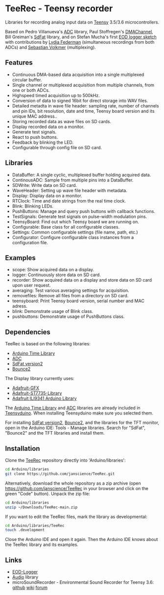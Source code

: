 # TeeRec - Teensy recorder

Libraries for recording analog input data on [Teensy](https://www.pjrc.com/teensy/) 3.5/3.6 microcontrollers.

Based on Pedro Villanueva's [ADC](https://github.com/pedvide/ADC)
library, Paul Stoffregen's
[DMAChannel](https://github.com/PaulStoffregen/cores/tree/master/teensy3),
Bill Greiman's [SdFat](https://github.com/greiman/SdFat) library, and
on Stefan Mucha's first
[EOD logger sketch](https://github.com/muchaste/EOD-Logger/tree/master/eodlogger_v1)
with contributions by
[Lydia Federman](https://github.com/LydiaFe/EOD-Logger)
(simultaneous recordings from both ADCs) and
[Sebastian Volkmer](https://github.com/SebastianVol/EOD-Logger/blob/master/eodlogger_2channel_barebone/eodlogger_8channel.ino)
(multiplexing).


## Features

- Continuous DMA-based data acquisition into a single multiplexed circular buffer.
- Single channel or multiplexed acquisition from multiple channels, from one or both ADCs.
- Highspeed timed acquisition up to 500kHz.
- Conversion of data to signed 16bit for direct storage into WAV files.
- Detailed metadta in wave file header: sampling rate, number of
  channels and pin IDs, bit resolution, date and time, Teensy board
  version and its unique MAC address..
- Storing recorded data as wave files on SD cards.
- Display recorded data on a monitor.
- Generate test signals.
- React to push buttons.
- Feedback by blinking the LED.
- Configurable through config file on SD card.


## Libraries

- DataBuffer: A single cyclic, multiplexed buffer holding acquired data.
- ContinousADC: Sample from multiple pins into a DataBuffer.
- SDWrite: Write data on SD card.
- WaveHeader: Setting up wave file header with metadata.
- Display: Display data on a monitor.
- RTClock: Time and date strings from the real time clock.
- Blink: Blinking LEDs.
- PushButtons: Manage and query push buttons with callback functions.
- TestSignals: Generate test signals on pulse-width modulation pins.
- TeensyBoard: Find out which Teensy board we are running on.
- Configurable: Base class for all configurable classes.
- Settings: Common configurable settings (file name, path, etc.)
- Configurator: Configure configurable class instances from a configuration file.


## Examples

- scope: Show acquired data on a display.
- logger: Continuously store data on SD card.
- recorder: Show acquired data on a display and store data on SD card upon user request.
- averaging: Test various averaging settings for acquisition.
- removefiles: Remove all files from a directory on SD card.
- teensyboard: Print Teensy board version, serial number and MAC adress.
- blink: Demonstrate usage of Blink class.
- pushbuttons: Demonstrate usage of PushButtons class.


## Dependencies

TeeRec is based on the following libraries:

- [Arduino Time Library](https://github.com/PaulStoffregen/Time)
- [ADC](https://github.com/pedvide/ADC)
- [SdFat version2](https://github.com/greiman/SdFat)
- [Bounce2](https://github.com/thomasfredericks/Bounce2)

The Display library currently uses:

- [Adafruit-GFX](https://github.com/adafruit/Adafruit-GFX-Library)
- [Adafruit-ST7735-Library](https://github.com/adafruit/Adafruit-ST7735-Library)
- [Adafruit ILI9341 Arduino Library](https://github.com/adafruit/Adafruit_ILI9341)


The [Arduino Time Library](https://github.com/PaulStoffregen/Time) and
[ADC](https://github.com/pedvide/ADC) libraries are already included
in [Teensyduino](https://www.pjrc.com/teensy/teensyduino.html). When
installing Teensyduino make sure you selected them.

For installing [SdFat version2](https://github.com/greiman/SdFat),
[Bounce2](https://github.com/thomasfredericks/Bounce2), and the
libraries for the TFT monitor, open in the Arduino IDE: Tools - Manage
libraries. Search for "SdFat", "Bounce2" and the TFT libraries and
install them.


## Installation

Clone the [TeeRec](https://github.com/janscience/TeeRec) repository
directly into 'Arduino/libraries':
```sh
cd Arduino/libraries
git clone https://github.com/janscience/TeeRec.git
```

Alternatively, download the whole repository as a zip archive (open
https://github.com/janscience/TeeRec in your browser and click on the
green "Code" button). Unpack the zip file:
```sh
cd Arduino/libraries
unzip ~/Downloads/TeeRec-main.zip
```

If you want to edit the TeeRec files, mark the library as developmental:
```sh
cd Arduino/libraries/TeeRec
touch .development
```

Close the Arduino IDE and open it again. Then the Arduino IDE knows
about the TeeRec library and its examples.


## Links

- [EOD-Logger](https://github.com/muchaste/EOD-Logger)
- [Audio](https://github.com/PaulStoffregen/Audio) library
- microSoundRecorder - Environmental Sound Recorder for Teensy 3.6:
  [github](https://github.com/WMXZ-EU/microSoundRecorder)
  [wiki](https://github.com/WMXZ-EU/microSoundRecorder/wiki/Hardware-setup)
  [forum](https://forum.pjrc.com/threads/52175?p=185386&viewfull=1#post185386)